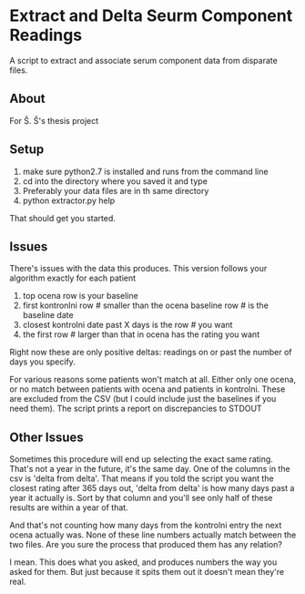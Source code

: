 Extract and Delta Seurm Component Readings
==========================================
A script to extract and associate serum component data from disparate files.


About
-----
For Š. Š's thesis project

Setup
-----

1. make sure python2.7 is installed and runs from the command line
2. cd into the directory where you saved it and type
3. Preferably your data files are in th same directory
4. python extractor.py help

That should get you started.

Issues
------

There's issues with the data this produces.  This version
follows your algorithm exactly for each patient

1. top ocena row is your baseline
2. first kontronlni row # smaller than the ocena baseline row # is the
baseline date
3. closest kontrolni date past X days  is the row # you want
4. the first row # larger than that in ocena has the rating you want

Right now these are only positive deltas: readings on or past the
number of days you specify.

For various reasons some patients won't match at all.  Either only one
ocena, or no match between patients with ocena and patients in
kontrolni. These are excluded from the CSV (but I could include just
the baselines if you need them).  The script prints a report on
discrepancies to STDOUT

Other Issues
------------

Sometimes this procedure will end up selecting the exact same rating.
That's not a year in the future, it's the same day.  One of the
columns in the csv is 'delta from delta'.  That means if you told the
script you want the closest rating after 365 days out, 'delta from
delta' is how many days past a year it actually is.  Sort by that
column and you'll see only half of these results are within a year of
that.

And that's not counting how many days from the kontrolni entry the
next ocena actually was.  None of these line numbers actually match
between the two files. Are you sure the process that produced them has
any relation?

I mean.  This does what you asked, and produces numbers the way you
asked for them.  But just because it spits them out it doesn't mean
they're real.

